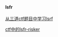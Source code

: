 #### lsfr

[从三道ctf题目中学习lsrf](https://xz.aliyun.com/t/4630)

[ctf中的lsfr-risker](https://xz.aliyun.com/t/3682)